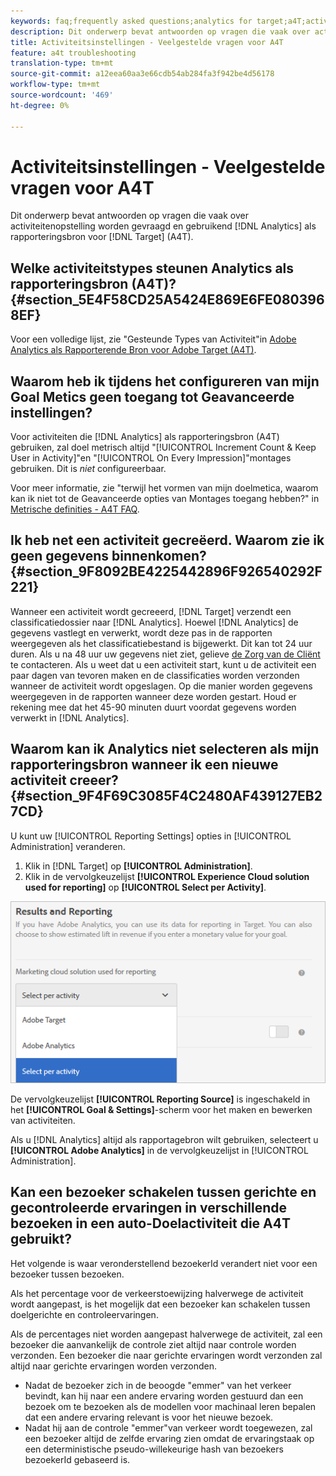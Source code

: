 ```yaml
---
keywords: faq;frequently asked questions;analytics for target;a4T;activity setup
description: Dit onderwerp bevat antwoorden op vragen die vaak over activiteitenopstelling en het gebruiken van Analytics als rapporteringsbron voor Doel (A4T) worden gevraagd.
title: Activiteitsinstellingen - Veelgestelde vragen voor A4T
feature: a4t troubleshooting
translation-type: tm+mt
source-git-commit: a12eea60aa3e66cdb54ab284fa3f942be4d56178
workflow-type: tm+mt
source-wordcount: '469'
ht-degree: 0%

---
```



# Activiteitsinstellingen - Veelgestelde vragen voor A4T

Dit onderwerp bevat antwoorden op vragen die vaak over activiteitenopstelling worden gevraagd en gebruikend [!DNL Analytics] als rapporteringsbron voor [!DNL Target] (A4T).

## Welke activiteitstypes steunen Analytics als rapporteringsbron (A4T)? {#section_5E4F58CD25A5424E869E6FE0803968EF}

Voor een volledige lijst, zie &quot;Gesteunde Types van Activiteit&quot;in [Adobe Analytics als Rapporterende Bron voor Adobe Target (A4T)](/help/c-integrating-target-with-mac/a4t/a4t.md#concept_7540C8C04259434AB6EE33B09F47A1DE).

## Waarom heb ik tijdens het configureren van mijn Goal Metics geen toegang tot Geavanceerde instellingen?

Voor activiteiten die [!DNL Analytics] als rapporteringsbron (A4T) gebruiken, zal doel metrisch altijd &quot;[!UICONTROL Increment Count & Keep User in Activity]&quot;en &quot;[!UICONTROL On Every Impression]&quot;montages gebruiken. Dit is *niet* configureerbaar.

Voor meer informatie, zie &quot;terwijl het vormen van mijn doelmetica, waarom kan ik niet tot de Geavanceerde opties van Montages toegang hebben?&quot; in [Metrische definities - A4T FAQ](/help/c-integrating-target-with-mac/a4t/r-a4t-faq/a4t-faq-metric-definition.md).

## Ik heb net een activiteit gecreëerd. Waarom zie ik geen gegevens binnenkomen? {#section_9F8092BE4225442896F926540292F221}

Wanneer een activiteit wordt gecreeerd, [!DNL Target] verzendt een classificatiedossier naar [!DNL Analytics]. Hoewel [!DNL Analytics] de gegevens vastlegt en verwerkt, wordt deze pas in de rapporten weergegeven als het classificatiebestand is bijgewerkt. Dit kan tot 24 uur duren. Als u na 48 uur uw gegevens niet ziet, gelieve [de Zorg van de Cliënt ](/help/cmp-resources-and-contact-information.md#reference_ACA3391A00EF467B87930A450050077C) te contacteren. Als u weet dat u een activiteit start, kunt u de activiteit een paar dagen van tevoren maken en de classificaties worden verzonden wanneer de activiteit wordt opgeslagen. Op die manier worden gegevens weergegeven in de rapporten wanneer deze worden gestart. Houd er rekening mee dat het 45-90 minuten duurt voordat gegevens worden verwerkt in [!DNL Analytics].

## Waarom kan ik Analytics niet selecteren als mijn rapporteringsbron wanneer ik een nieuwe activiteit creeer? {#section_9F4F69C3085F4C2480AF439127EB27CD}

U kunt uw [!UICONTROL Reporting Settings] opties in [!UICONTROL Administration] veranderen.

1. Klik in [!DNL Target] op **[!UICONTROL Administration]**.
1. Klik in de vervolgkeuzelijst **[!UICONTROL Experience Cloud solution used for reporting]** op **[!UICONTROL Select per Activity]**.

![](assets/select-per-activity.png)

De vervolgkeuzelijst **[!UICONTROL Reporting Source]** is ingeschakeld in het **[!UICONTROL Goal & Settings]**-scherm voor het maken en bewerken van activiteiten.

Als u [!DNL Analytics] altijd als rapportagebron wilt gebruiken, selecteert u **[!UICONTROL Adobe Analytics]** in de vervolgkeuzelijst in [!UICONTROL Administration].

## Kan een bezoeker schakelen tussen gerichte en gecontroleerde ervaringen in verschillende bezoeken in een auto-Doelactiviteit die A4T gebruikt?

Het volgende is waar veronderstellend bezoekerId verandert niet voor een bezoeker tussen bezoeken.

Als het percentage voor de verkeerstoewijzing halverwege de activiteit wordt aangepast, is het mogelijk dat een bezoeker kan schakelen tussen doelgerichte en controleervaringen.

Als de percentages niet worden aangepast halverwege de activiteit, zal een bezoeker die aanvankelijk de controle ziet altijd naar controle worden verzonden. Een bezoeker die naar gerichte ervaringen wordt verzonden zal altijd naar gerichte ervaringen worden verzonden.

* Nadat de bezoeker zich in de beoogde &quot;emmer&quot; van het verkeer bevindt, kan hij naar een andere ervaring worden gestuurd dan een bezoek om te bezoeken als de modellen voor machinaal leren bepalen dat een andere ervaring relevant is voor het nieuwe bezoek.
* Nadat hij aan de controle &quot;emmer&quot;van verkeer wordt toegewezen, zal een bezoeker altijd de zelfde ervaring zien omdat de ervaringstaak op een deterministische pseudo-willekeurige hash van bezoekers bezoekerId gebaseerd is.
